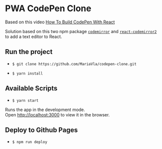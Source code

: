 # PWA CodePen Clone


Based on this video [How To Build CodePen With React](https://www.youtube.com/watch?v=wcVxX7lu2d4)

Solution based on this two npm package [`codemirror`](https://github.com/codemirror/CodeMirror) and [`react-codemirror2`](https://www.npmjs.com/package/react-codemirror2) to add a text editor to React.

## Run the project

* `$ git clone https://github.com/MariaVla/codepen-clone.git`

* `$ yarn install`


## Available Scripts

* `$ yarn start`

Runs the app in the development mode.<br />
Open [http://localhost:3000](http://localhost:3000) to view it in the browser.

## Deploy to Github Pages

* `$ npm run deploy`
